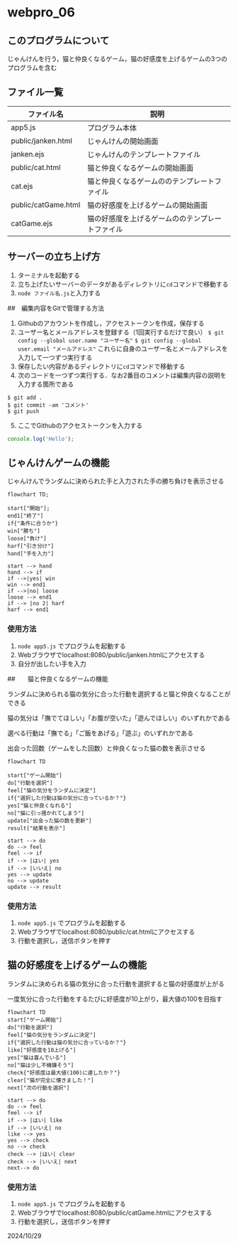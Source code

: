 # webpro_06
## このプログラムについて
じゃんけんを行う，猫と仲良くなるゲーム，猫の好感度を上げるゲームの3つのプログラムを含む
## ファイル一覧

ファイル名 | 説明
-|-
app5.js | プログラム本体
public/janken.html | じゃんけんの開始画面
janken.ejs | じゃんけんのテンプレートファイル
public/cat.html | 猫と仲良くなるゲームの開始画面
cat.ejs | 猫と仲良くなるゲームののテンプレートファイル
public/catGame.html | 猫の好感度を上げるゲームの開始画面
catGame.ejs | 猫の好感度を上げるゲームののテンプレートファイル

## サーバーの立ち上げ方
1. ターミナルを起動する
1. 立ち上げたいサーバーのデータがあるディレクトリに```cd```コマンドで移動する
1. ```node ファイル名.js```と入力する

##　編集内容をGitで管理する方法
1. Githubのアカウントを作成し，アクセストークンを作成，保存する
1. ユーザー名とメールアドレスを登録する（1回実行するだけで良い）
```$ git config --global user.name "ユーザー名"```
```$ git config --global user.email "メールアドレス"```
これらに自身のユーザー名とメールアドレスを入力して一つずつ実行する
1. 保存したい内容があるディレクトリに```cd```コマンドで移動する
1. 次のコードを一つずつ実行する．なお2番目のコメントは編集内容の説明を入力する箇所である
```
$ git add .
$ git commit -am 'コメント'
$ git push
```
5. ここでGithubのアクセストークンを入力する


```javascript
console.log('Hello');
```
## じゃんけんゲームの機能

じゃんけんでランダムに決められた手と入力された手の勝ち負けを表示させる

```mermaid
flowchart TD;

start["開始"];
end1["終了"]
if{"条件に合うか"}
win["勝ち"]
loose["負け"]
harf["引き分け"]
hand["手を入力"]

start --> hand
hand --> if
if -->|yes| win
win --> end1
if -->|no| loose
loose --> end1
if --> |no 2| harf
harf --> end1
```

### 使用方法
1. ```node app5.js``` でプログラムを起動する
1. Webブラウザでlocalhost:8080/public/janken.htmlにアクセスする
1. 自分が出したい手を入力



##　　猫と仲良くなるゲームの機能

ランダムに決められる猫の気分に合った行動を選択すると猫と仲良くなることができる

猫の気分は「撫でてほしい」「お腹が空いた」「遊んでほしい」のいずれかである

選べる行動は「撫でる」「ご飯をあげる」「遊ぶ」のいずれかである

出会った回数（ゲームをした回数）と仲良くなった猫の数を表示させる

```mermaid
flowchart TD

start["ゲーム開始"]
do["行動を選択"]
feel["猫の気分をランダムに決定"]
if{"選択した行動は猫の気分に合っているか？"}
yes["猫と仲良くなれる"]
no["猫に引っ掻かれてしまう"]
update["出会った猫の数を更新"]
result["結果を表示"]

start --> do
do --> feel
feel --> if
if --> |はい| yes
if --> |いいえ| no
yes --> update
no --> update
update --> result

```

### 使用方法
1. ```node app5.js``` でプログラムを起動する
1. Webブラウザでlocalhost:8080/public/cat.htmlにアクセスする
1. 行動を選択し，送信ボタンを押す


## 猫の好感度を上げるゲームの機能

ランダムに決められる猫の気分に合った行動を選択すると猫の好感度が上がる

一度気分に合った行動をするたびに好感度が10上がり，最大値の100を目指す


```mermaid
flowchart TD
start["ゲーム開始"]
do["行動を選択"]
feel["猫の気分をランダムに決定"]
if{"選択した行動は猫の気分に合っているか？"}
like["好感度を10上げる"]
yes["猫は喜んでいる"]
no["猫は少し不機嫌そう"]
check{"好感度は最大値(100)に達したか？"}
clear["猫が完全に懐きました！"]
next["次の行動を選択"]

start --> do
do --> feel
feel --> if
if --> |はい| like
if --> |いいえ| no
like --> yes
yes --> check
no --> check
check --> |はい| clear
check --> |いいえ| next
next--> do
```
### 使用方法
1. ```node app5.js``` でプログラムを起動する
1. Webブラウザでlocalhost:8080/public/catGame.htmlにアクセスする
1. 行動を選択し，送信ボタンを押す



2024/10/29
